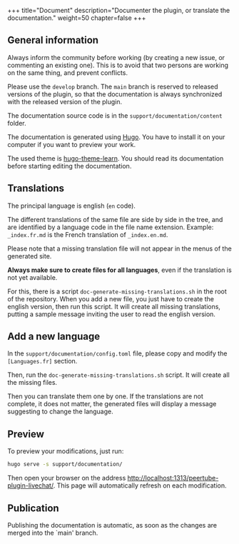 +++
title="Document"
description="Documenter the plugin, or translate the documentation."
weight=50
chapter=false
+++

## General information

Always inform the community before working (by creating a new issue, or commenting an existing one). This is to avoid that two persons are
working on the same thing, and prevent conflicts.

Please use the `develop` branch. The `main` branch is reserved to released versions of the plugin, so that the documentation is always synchronized with the released version of the plugin.

The documentation source code is in the `support/documentation/content` folder.

The documentation is generated using [Hugo](https://gohugo.io/).
You have to install it on your computer if you want to preview your work.

The used theme is [hugo-theme-learn](https://learn.netlify.app/).
You should read its documentation before starting editing the documentation.

## Translations

The principal language is english (`en` code).

The different translations of the same file are side by side in the
tree, and are identified by a language code in the file name extension.
Example: `_index.fr.md` is the French translation of `_index.en.md`.

Please note that a missing translation file will not appear in the menus of the generated site.

**Always make sure to create files for all languages**, even if the translation is not yet available.

For this, there is a script `doc-generate-missing-translations.sh` in the root of the repository. When you add a new file, you just have to create the english version, then run this script. It will create all  missing translations, putting a sample message inviting the user to read the english version.

## Add a new language

In the `support/documentation/config.toml` file, please copy and modify the `[Languages.fr]` section.

Then, run the `doc-generate-missing-translations.sh` script.
It will create all the missing files.

Then you can translate them one by one.
If the translations are not complete, it does not matter, the generated files will display a message suggesting to change the language.

## Preview

To preview your modifications, just run:

```bash
hugo serve -s support/documentation/
```

Then open your browser on the address
[http://localhost:1313/peertube-plugin-livechat/](http://localhost:1313/peertube-plugin-livechat/).
This page will automatically refresh on each modification.

## Publication

Publishing the documentation is automatic, as soon as the changes are merged into the `main' branch.

